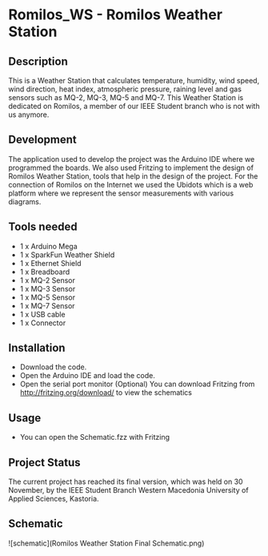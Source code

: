 # Romilos_WS - Romilos Weather Station

## Description
This is a Weather Station that calculates temperature, humidity, wind speed, wind direction, heat index, atmospheric pressure, raining level and gas sensors such as MQ-2, MQ-3, MQ-5 and MQ-7. This Weather Station is dedicated on Romilos, a member of our IEEE Student branch who is not with us anymore.

## Development
The application used to develop the project was the Arduino IDE where we programmed the boards. We also used Fritzing to implement the design of Romilos Weather Station, tools that help in the design of the project. For the connection of Romilos on the Internet we used the Ubidots which is a web platform where we represent the sensor measurements with various diagrams.

## Tools needed
- 1 x Arduino Mega
- 1 x SparkFun Weather Shield
- 1 x Ethernet Shield
- 1 x Breadboard 
- 1 x MQ-2 Sensor
- 1 x MQ-3 Sensor
- 1 x MQ-5 Sensor
- 1 x MQ-7 Sensor
- 1 x USB cable
- 1 x Connector 

## Installation 
- Download the code.
- Open the Arduino IDE and load the code.
- Open the serial port monitor
(Optional) You can download Fritzing from http://fritzing.org/download/ to view the schematics

## Usage
- You can open the Schematic.fzz with Fritzing

## Project Status
The current project has reached its final version, which was held on 30 November, by the IEEE Student Branch Western Macedonia University of Applied Sciences, Kastoria.

## Schematic
![schematic](Romilos Weather Station Final Schematic.png)
